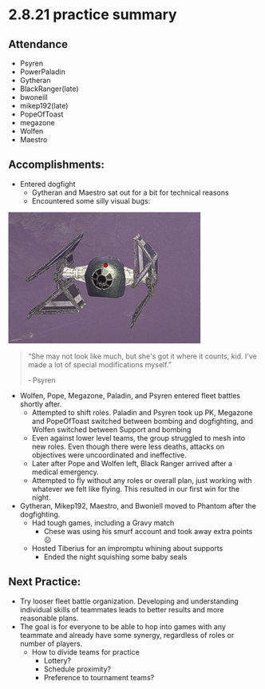 # 2.8.21 practice summary
## Attendance
* Psyren
* PowerPaladin
* Gytheran
* BlackRanger(late)
* bwoneill
* mikep192(late)
* PopeOfToast
* megazone
* Wolfen
* Maestro

## Accomplishments:
* Entered dogfight 
  * Gytheran and Maestro sat out for a bit for technical reasons
  * Encountered some silly visual bugs:

![Buggy interceptor](/misc/buggy_interceptor.png)
> “She may not look like much, but she's got it where it counts, kid. I've made a lot of special modifications myself.”
>
> &#8209; Psyren

* Wolfen, Pope, Megazone, Paladin, and Psyren entered fleet battles shortly after.
  * Attempted to shift roles. Paladin and Psyren took up PK, Megazone and PopeOfToast switched between bombing and dogfighting, and Wolfen switched between Support and bombing
  * Even against lower level teams, the group struggled to mesh into new roles. Even though there were less deaths, attacks on objectives were uncoordinated and ineffective.
  * Later after Pope and Wolfen left, Black Ranger arrived after a medical emergency.
  * Attempted to fly without any roles or overall plan, just working with whatever we felt like flying. This resulted in our first win for the night.
* Gytheran, Mikep192, Maestro, and Bwoniell moved to Phantom after the dogfighting. 
  * Had tough games, including a Gravy match
    * Chese was using his smurf account and took away extra points ☹
  * Hosted Tiberius for an impromptu whining about supports
    * Ended the night squishing some baby seals

## Next Practice:
* Try looser fleet battle organization. Developing and understanding individual skills of teammates leads to better results and more reasonable plans. 
* The goal is for everyone to be able to hop into games with any teammate and already have some synergy, regardless of roles or number of players.
  * How to divide teams for practice
    * Lottery?
    * Schedule proximity?
    * Preference to tournament teams?

